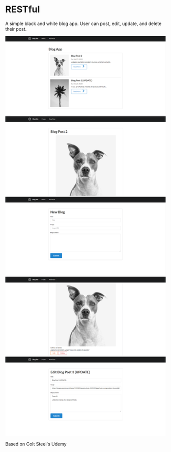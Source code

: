 # RESTful

A simple black and white blog app. User can post, edit, update, and delete their post.

![Homepage](https://github.com/laiamanda/RESTful/blob/main/blogApp/Blog%20Screenshots/blogAppHome.PNG)
![Blog Post](https://github.com/laiamanda/RESTful/blob/main/blogApp/Blog%20Screenshots/Screenshot%20(2).png)
![Make a new Post](https://github.com/laiamanda/RESTful/blob/main/blogApp/Blog%20Screenshots/Screenshot%20(5).png)
![Blog Post w/ Update and Delete](https://github.com/laiamanda/RESTful/blob/main/blogApp/Blog%20Screenshots/Screenshot%20(3).png)
![Update Blog](https://github.com/laiamanda/RESTful/blob/main/blogApp/Blog%20Screenshots/Screenshot%20(4).png)

Based on Colt Steel's Udemy
